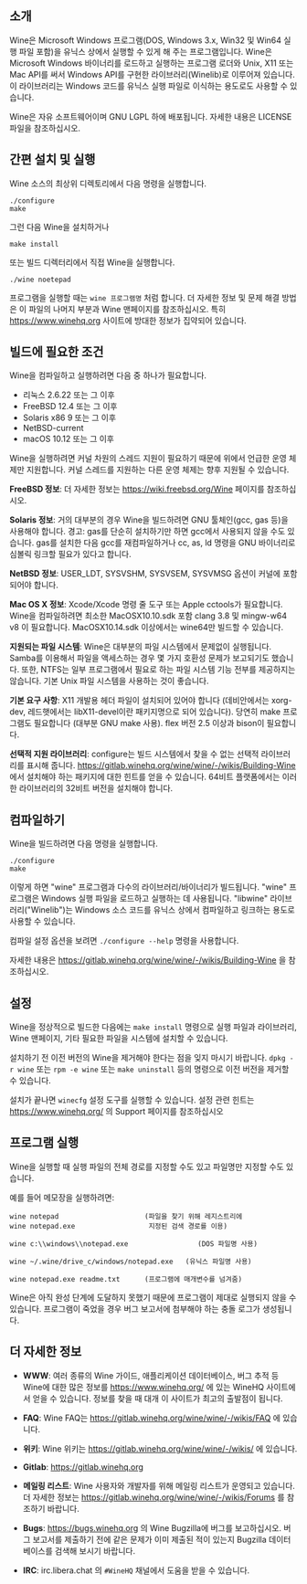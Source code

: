 ## 소개

Wine은 Microsoft Windows 프로그램(DOS, Windows 3.x, Win32 및 Win64 실행
파일 포함)을 유닉스 상에서 실행할 수 있게 해 주는 프로그램입니다.  Wine은
Microsoft Windows 바이너리를 로드하고 실행하는 프로그램 로더와 Unix, X11
또는 Mac API를 써서 Windows API를 구현한 라이브러리(Winelib)로 이루어져
있습니다.  이 라이브러리는 Windows 코드를 유닉스 실행 파일로 이식하는
용도로도 사용할 수 있습니다.

Wine은 자유 소프트웨어이며 GNU LGPL 하에 배포됩니다.  자세한 내용은
LICENSE 파일을 참조하십시오.


## 간편 설치 및 실행

Wine 소스의 최상위 디렉토리에서 다음 명령을 실행합니다.

```
./configure
make
```

그런 다음 Wine을 설치하거나

```
make install
```

또는 빌드 디렉터리에서 직접 Wine을 실행합니다.

```
./wine noetepad
```

프로그램을 실행할 때는 `wine 프로그램명` 처럼 합니다.  더 자세한 정보 및
문제 해결 방법은 이 파일의 나머지 부분과 Wine 맨페이지를 참조하십시오.
특히 https://www.winehq.org 사이트에 방대한 정보가 집약되어 있습니다.


## 빌드에 필요한 조건

Wine을 컴파일하고 실행하려면 다음 중 하나가 필요합니다.

- 리눅스 2.6.22 또는 그 이후
- FreeBSD 12.4 또는 그 이후
- Solaris x86 9 또는 그 이후
- NetBSD-current
- macOS 10.12 또는 그 이후

Wine을 실행하려면 커널 차원의 스레드 지원이 필요하기 때문에 위에서 언급한
운영 체제만 지원합니다.  커널 스레드를 지원하는 다른 운영 체제는 향후
지원될 수 있습니다.

**FreeBSD 정보**:
  더 자세한 정보는 https://wiki.freebsd.org/Wine 페이지를 참조하십시오.

**Solaris 정보**:
  거의 대부분의 경우 Wine을 빌드하려면 GNU 툴체인(gcc, gas 등)을 사용해야
  합니다.  경고: gas를 단순히 설치하기만 하면 gcc에서 사용되지 않을 수도
  있습니다.  gas를 설치한 다음 gcc를 재컴파일하거나 cc, as, ld 명령을 GNU
  바이너리로 심볼릭 링크할 필요가 있다고 합니다.

**NetBSD 정보**:
  USER_LDT, SYSVSHM, SYSVSEM, SYSVMSG 옵션이 커널에 포함되어야 합니다.

**Mac OS X 정보**:
  Xcode/Xcode 명령 줄 도구 또는 Apple cctools가 필요합니다.  Wine을
  컴파일하려면 최소한 MacOSX10.10.sdk 포함 clang 3.8 및 mingw-w64 v8 이
  필요합니다.  MacOSX10.14.sdk 이상에서는 wine64만 빌드할 수 있습니다.

**지원되는 파일 시스템**:
  Wine은 대부분의 파일 시스템에서 문제없이 실행됩니다.  Samba를 이용해서
  파일을 액세스하는 경우 몇 가지 호환성 문제가 보고되기도 했습니다.  또한,
  NTFS는 일부 프로그램에서 필요로 하는 파일 시스템 기능 전부를 제공하지는
  않습니다.  기본 Unix 파일 시스템을 사용하는 것이 좋습니다.

**기본 요구 사항**:
  X11 개발용 헤더 파일이 설치되어 있어야 합니다 (데비안에서는 xorg-dev,
  레드햇에서는 libX11-devel이란 패키지명으로 되어 있습니다).
  당연히 make 프로그램도 필요합니다 (대부분 GNU make 사용).
  flex 버전 2.5 이상과 bison이 필요합니다.

**선택적 지원 라이브러리**:
  configure는 빌드 시스템에서 찾을 수 없는 선택적 라이브러리를 표시해
  줍니다.  https://gitlab.winehq.org/wine/wine/-/wikis/Building-Wine 에서 설치해야 하는
  패키지에 대한 힌트를 얻을 수 있습니다.  64비트 플랫폼에서는 이러한
  라이브러리의 32비트 버전을 설치해야 합니다.


## 컴파일하기

Wine을 빌드하려면 다음 명령을 실행합니다.

```
./configure
make
```

이렇게 하면 "wine" 프로그램과 다수의 라이브러리/바이너리가 빌드됩니다.
"wine" 프로그램은 Windows 실행 파일을 로드하고 실행하는 데 사용됩니다.
"libwine" 라이브러리("Winelib")는 Windows 소스 코드를 유닉스 상에서
컴파일하고 링크하는 용도로 사용할 수 있습니다.

컴파일 설정 옵션을 보려면 `./configure --help` 명령을 사용합니다.

자세한 내용은 https://gitlab.winehq.org/wine/wine/-/wikis/Building-Wine 을 참조하십시오.


## 설정

Wine을 정상적으로 빌드한 다음에는 `make install` 명령으로 실행 파일과
라이브러리, Wine 맨페이지, 기타 필요한 파일을 시스템에 설치할 수 있습니다.

설치하기 전 이전 버전의 Wine을 제거해야 한다는 점을 잊지 마시기 바랍니다.
`dpkg -r wine` 또는 `rpm -e wine` 또는 `make uninstall` 등의 명령으로 이전
버전을 제거할 수 있습니다.

설치가 끝나면 `winecfg` 설정 도구를 실행할 수 있습니다.  설정 관련 힌트는
https://www.winehq.org/ 의 Support 페이지를 참조하십시오


## 프로그램 실행

Wine을 실행할 때 실행 파일의 전체 경로를 지정할 수도 있고 파일명만 지정할
수도 있습니다.

예를 들어 메모장을 실행하려면:

```
wine notepad                     (파일을 찾기 위해 레지스트리에
wine notepad.exe                  지정된 검색 경로를 이용)

wine c:\\windows\\notepad.exe                 (DOS 파일명 사용)

wine ~/.wine/drive_c/windows/notepad.exe   (유닉스 파일명 사용)

wine notepad.exe readme.txt      (프로그램에 매개변수를 넘겨줌)
```

Wine은 아직 완성 단계에 도달하지 못했기 때문에 프로그램이 제대로 실행되지
않을 수 있습니다.  프로그램이 죽었을 경우 버그 보고서에 첨부해야 하는 충돌
로그가 생성됩니다.


## 더 자세한 정보

- **WWW**: 여러 종류의 Wine 가이드, 애플리케이션 데이터베이스, 버그 추적 등
        Wine에 대한 많은 정보를 https://www.winehq.org/ 에 있는 WineHQ
        사이트에서 얻을 수 있습니다.  정보를 찾을 때 대개 이 사이트가
        최고의 출발점이 됩니다.

- **FAQ**: Wine FAQ는 https://gitlab.winehq.org/wine/wine/-/wikis/FAQ 에 있습니다.

- **위키**: Wine 위키는 https://gitlab.winehq.org/wine/wine/-/wikis/ 에 있습니다.

- **Gitlab**: https://gitlab.winehq.org

- **메일링 리스트**:
        Wine 사용자와 개발자를 위해 메일링 리스트가 운영되고 있습니다.  더
        자세한 정보는 https://gitlab.winehq.org/wine/wine/-/wikis/Forums 를 참조하기 바랍니다.

- **Bugs**: https://bugs.winehq.org 의 Wine Bugzilla에 버그를 보고하십시오.
        버그 보고서를 제출하기 전에 같은 문제가 이미 제출된 적이 있는지
        Bugzilla 데이터베이스를 검색해 보시기 바랍니다.

- **IRC**: irc.libera.chat 의 `#WineHQ` 채널에서 도움을 받을 수 있습니다.
